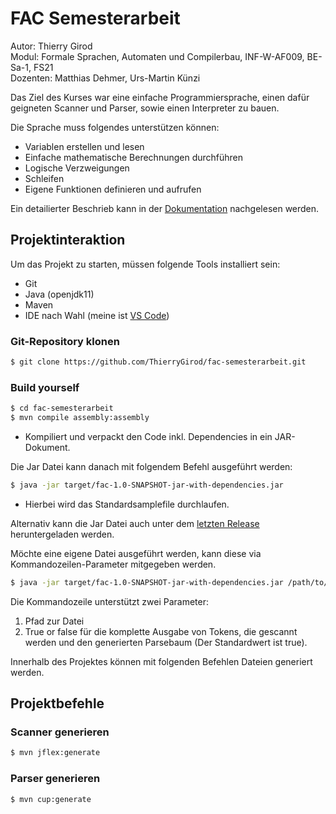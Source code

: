 # FAC Semesterarbeit

Autor: Thierry Girod\
Modul: Formale Sprachen, Automaten und Compilerbau, INF-W-AF009, BE-Sa-1, FS21\
Dozenten: Matthias Dehmer, Urs-Martin Künzi

Das Ziel des Kurses war eine einfache Programmiersprache, einen dafür geigneten Scanner und Parser, sowie einen Interpreter zu bauen.

Die Sprache muss folgendes unterstützen können:

- Variablen erstellen und lesen
- Einfache mathematische Berechnungen durchführen
- Logische Verzweigungen
- Schleifen
- Eigene Funktionen definieren und aufrufen

Ein detailierter Beschrieb kann in der
[Dokumentation](Dokumentation.md) nachgelesen werden.

## Projektinteraktion

Um das Projekt zu starten, müssen folgende Tools installiert sein:

- Git
- Java (openjdk11)
- Maven
- IDE nach Wahl (meine ist [VS Code](https://code.visualstudio.com/))

### Git-Repository klonen

```sh
$ git clone https://github.com/ThierryGirod/fac-semesterarbeit.git
```

### Build yourself

```sh
$ cd fac-semesterarbeit
$ mvn compile assembly:assembly
```

- Kompiliert und verpackt den Code inkl. Dependencies in ein JAR-Dokument.

Die Jar Datei kann danach mit folgendem Befehl ausgeführt werden:

```sh
$ java -jar target/fac-1.0-SNAPSHOT-jar-with-dependencies.jar
```

- Hierbei wird das Standardsamplefile durchlaufen.

Alternativ kann die Jar Datei auch unter dem [letzten Release](https://github.com/thierrygirod/fac-semesterarbeit/releases/latest) heruntergeladen werden.

Möchte eine eigene Datei ausgeführt werden, kann diese via Kommandozeilen-Parameter mitgegeben werden.

```sh
$ java -jar target/fac-1.0-SNAPSHOT-jar-with-dependencies.jar /path/to/my/file.txt false
```

Die Kommandozeile unterstützt zwei Parameter:

1. Pfad zur Datei
2. True or false für die komplette Ausgabe von Tokens, die gescannt werden und den generierten Parsebaum (Der Standardwert ist true).

Innerhalb des Projektes können mit folgenden Befehlen Dateien generiert werden.

## Projektbefehle

### Scanner generieren

```sh
$ mvn jflex:generate
```

### Parser generieren

```sh
$ mvn cup:generate
```
